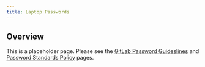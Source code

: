 ```yaml
---
title: Laptop Passwords
---
```


## Overview

This is a placeholder page. Please see the [GitLab Password Guideslines](/handbook/security/password-guidelines/) and [Password Standards Policy](/handbook/security/standards/password-standard/) pages.
